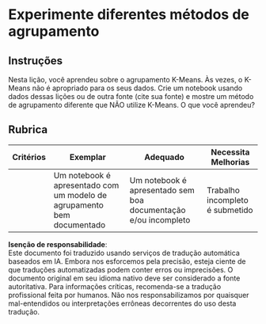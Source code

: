 # Experimente diferentes métodos de agrupamento

## Instruções

Nesta lição, você aprendeu sobre o agrupamento K-Means. Às vezes, o K-Means não é apropriado para os seus dados. Crie um notebook usando dados dessas lições ou de outra fonte (cite sua fonte) e mostre um método de agrupamento diferente que NÃO utilize K-Means. O que você aprendeu? 

## Rubrica

| Critérios | Exemplar                                                       | Adequado                                                             | Necessita Melhorias          |
| --------- | ------------------------------------------------------------- | -------------------------------------------------------------------- | ---------------------------- |
|           | Um notebook é apresentado com um modelo de agrupamento bem documentado | Um notebook é apresentado sem boa documentação e/ou incompleto       | Trabalho incompleto é submetido |

**Isenção de responsabilidade**:  
Este documento foi traduzido usando serviços de tradução automática baseados em IA. Embora nos esforcemos pela precisão, esteja ciente de que traduções automatizadas podem conter erros ou imprecisões. O documento original em seu idioma nativo deve ser considerado a fonte autoritativa. Para informações críticas, recomenda-se a tradução profissional feita por humanos. Não nos responsabilizamos por quaisquer mal-entendidos ou interpretações errôneas decorrentes do uso desta tradução.